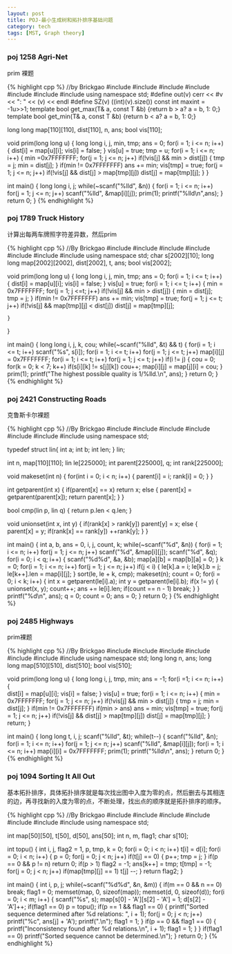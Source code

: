 ```yaml
---
layout: post
title: POJ-最小生成树和拓扑排序基础问题
category: tech
tags: [MST, Graph theory]
---
```


### poj 1258 Agri-Net

prim 裸题

{% highlight cpp %}
//by Brickgao
#include <iostream>
#include <cstdio>
#include <cstring>
#include <cmath>
#include <cstdlib>
#include <algorithm>
#include <vector>
using namespace std;
#define out(v) cerr << #v << ": " << (v) << endl
#define SZ(v) ((int)(v).size())
const int maxint = -1u>>1;
template <class T> bool get_max(T& a, const T &b) {return b > a? a = b, 1: 0;}
template <class T> bool get_min(T& a, const T &b) {return b < a? a = b, 1: 0;}

long long map[110][110], dist[110], n, ans;
bool vis[110];

void prim(long long u)
{
    long long i, j, min, tmp;
    ans = 0;
    for(i = 1; i <= n; i++)
    {
        dist[i] = map[u][i];
        vis[i] = false;
    }
    vis[u] = true;
    tmp = u;
    for(i = 1; i <= n; i++)
    {
        min =0x7FFFFFFF;
        for(j = 1; j <= n; j++)
            if(!vis[j] && min > dist[j])
            {
                tmp = j;
                min = dist[j];
            }
        if(min != 0x7FFFFFFF)
            ans += min;
        vis[tmp] = true;
        for(j = 1; j <= n; j++)
            if(!vis[j] && dist[j] > map[tmp][j])
                dist[j] = map[tmp][j];
    }
}
    

int main() 
{
    long long i, j;
    while(~scanf("%lld", &n))
    {
        for(i = 1; i <= n; i++)
            for(j = 1; j <= n; j++)
                scanf("%lld", &map[i][j]);
        prim(1);
        printf("%lld\n",ans);
    }
    return 0;
}
{% endhighlight %}

### poj 1789 Truck History

计算出每两车牌照字符差异数，然后prim

{% highlight cpp %}
//By Brickgao
#include <iostream>
#include <cstdio>
#include <cstring>
#include <cmath>
#include <cstdlib>
#include <algorithm>
#include <vector>
using namespace std;
char s[2002][10];
long long map[2002][2002], dist[2002], t, ans;
bool vis[2002];

void prim(long long u)
{
	long long i, j, min, tmp;
	ans = 0;
	for(i = 1; i <= t; i++)
	{
		dist[i] = map[u][i];
		vis[i] = false;
	}
	vis[u] = true;
	for(i = 1; i <= t; i++)
	{
		min = 0x7FFFFFFF;
		for(j = 1; j <=t; j++)
			if(!vis[j] && min > dist[j])
			{
				min = dist[j];
				tmp = j;
			}
		if(min != 0x7FFFFFFF)
			ans += min;
		vis[tmp] = true;
		for(j = 1; j <= t; j++)
			if(!vis[j] && map[tmp][j] < dist[j])
				dist[j] = map[tmp][j];

	}
	
}

int main()
{
	long long i, j, k, cou;
	while(~scanf("%lld", &t) && t)
	{
		for(i = 1; i <= t; i++)
			scanf("%s", s[i]);
		for(i = 1; i <= t; i++)
			for(j = 1; j <= t; j++)
				map[i][j] = 0x7FFFFFFF;
		for(i = 1; i <= t; i++)
			for(j = 1; j <= t; j++)
				if(i != j)
				{
					cou = 0;
					for(k = 0; k < 7; k++)
						if(s[i][k] != s[j][k])
							cou++;
				 	map[i][j] = map[j][i] = cou;
				}
		prim(1);
		printf("The highest possible quality is 1/%lld.\n", ans);
	}
    return 0;
}
{% endhighlight %}

### poj 2421 Constructing Roads

克鲁斯卡尔裸题

{% highlight cpp %}
//By Brickgao
#include <iostream>
#include <cstdio>
#include <cstring>
#include <cmath>
#include <cstdlib>
#include <algorithm>
#include <vector>
using namespace std;

typedef struct lin{
	int a;
	int b;
	int len;
} lin;

int n, map[110][110];
lin le[225000];
int parent[225000], q;
int rank[225000];

void makeset(int n)
{
	for(int i = 0; i < n; i++)
	{
		parent[i] = i;
		rank[i] = 0;
	}
}

int getparent(int x)
{
	if(parent[x] == x)
		return x;
	else
	{
		parent[x] = getparent(parent[x]);
		return parent[x];
	}
}

bool cmp(lin p, lin q)
{
	return p.len < q.len;
}

void unionset(int x, int y)
{
	if(rank[x] > rank[y])
		parent[y] = x;
	else
	{
		parent[x] = y;
		if(rank[x] == rank[y])
			++rank[y];
	}
}

int main()
{
	int a, b, ans = 0, i, j, count, k;
	while(~scanf("%d", &n))
	{
		for(i = 1; i <= n; i++)
			for(j = 1; j <= n; j++)
				scanf("%d", &map[i][j]);
		scanf("%d", &q);
		for(i = 0; i < q; i++)
		{
			scanf("%d%d", &a, &b);
			map[a][b] = map[b][a] = 0;
		}
		k = 0;
		for(i = 1; i <= n; i++)
			for(j = 1; j <= n; j++)
				if(j < i)
				{
					le[k].a = i;
					le[k].b = j;
					le[k++].len = map[i][j];
				}
		sort(le, le + k, cmp);
		makeset(n);
		count = 0;
		for(i = 0; i < k; i++)
		{
			int x = getparent(le[i].a);
			int y = getparent(le[i].b);
			if(x != y)
			{
				unionset(x, y);
				count++;
				ans += le[i].len;
				if(count == n - 1)
					break;
			}
		}
		printf("%d\n", ans);
		q = 0;
		count = 0;
		ans = 0;
	}
    return 0;
}
{% endhighlight %}

### poj 2485 Highways

prim裸题

{% highlight cpp %}
//By Brickgao
#include <iostream>
#include <cstdio>
#include <cstring>
#include <cmath>
#include <cstdlib>
#include <algorithm>
#include <vector>
using namespace std;
long long n, ans;
long long map[510][510], dist[510];
bool vis[510];

void prim(long long u)
{
	long long i, j, tmp, min;
	ans = -1;
	for(i =1; i <= n; i++)
	{	
		dist[i] = map[u][i];
		vis[i] = false;
	}
	vis[u] = true;
	for(i = 1; i <= n; i++)
	{
	 	min = 0x7FFFFFFF;
		for(j = 1; j <= n; j++)
			if(!vis[j] && min > dist[j])
			{
				tmp = j;
				min = dist[j];
			}
		if(min != 0x7FFFFFFF)
			if(min > ans) ans = min;
	 	vis[tmp] = true;
		for(j = 1; j <= n; j++)
			if(!vis[j] && dist[j] > map[tmp][j])
				dist[j] = map[tmp][j];
	}
	return;
}

int main()
{
	long long t, i, j;
	scanf("%lld", &t);
	while(t--)
	{
		scanf("%lld", &n);
		for(i = 1; i <= n; i++)
			for(j = 1; j <= n; j++)
				scanf("%lld", &map[i][j]);
		for(i = 1; i <= n; i++)
			map[i][i] = 0x7FFFFFFF;
		prim(1);
		printf("%lld\n", ans);
	}
    return 0;
}
{% endhighlight %}

### poj 1094 Sorting It All Out

基本拓扑排序，具体拓扑排序就是每次找出图中入度为零的点，然后删去与其相连的边，再寻找新的入度为零的点，不断处理，找出点的顺序就是拓扑排序的顺序。

{% highlight cpp %}
//By Brickgao
#include <iostream>
#include <cstdio>
#include <cstring>
#include <cmath>
#include <cstdlib>
#include <algorithm>
#include <vector>
using namespace std;

int map[50][50], t[50], d[50], ans[50];
int n, m, flag1;
char s[10];

int topu()
{
	int i, j, flag2 = 1, p, tmp, k = 0;
	for(i = 0; i < n; i++)
		t[i] = d[i];
	for(i = 0; i < n; i++)
	{
		p = 0;
		for(j = 0; j < n; j++)
			if(t[j] == 0)
			{
				p++;
				tmp = j;
			}
		if(p == 0 && p != n) return 0;
		if(p > 1) flag2 = -1;
		ans[k++] = tmp;
		t[tmp] = -1;
		for(j = 0; j < n; j++)
			if(map[tmp][j] == 1)
				t[j] --;
	}
	return flag2;
}

int main()
{
	int i, p, j;
	while(~scanf("%d%d", &n, &m))
	{
		if(m == 0 && n == 0) break;
		flag1 = 0;
		memset(map, 0, sizeof(map));
		memset(d, 0, sizeof(d));
		for(i = 0; i < m; i++)
		{
			scanf("%s", s);
			map[s[0] - 'A'][s[2] - 'A'] = 1;
			d[s[2] - 'A']++;
			if(flag1 == 0)
				p = topu();
			if(p == 1 && flag1 == 0)
			{
				printf("Sorted sequence determined after %d relations: ", i + 1);
				for(j = 0; j < n; j++)
					printf("%c", ans[j] + 'A');
				printf(".\n");
				flag1 = 1;
			}
			if(p == 0 && flag1 == 0)
			{
				printf("Inconsistency found after %d relations.\n", i + 1);
				flag1 = 1;
			}
		}
		if(flag1 == 0)
			printf("Sorted sequence cannot be determined.\n");
	}
    return 0;
}
{% endhighlight %}

